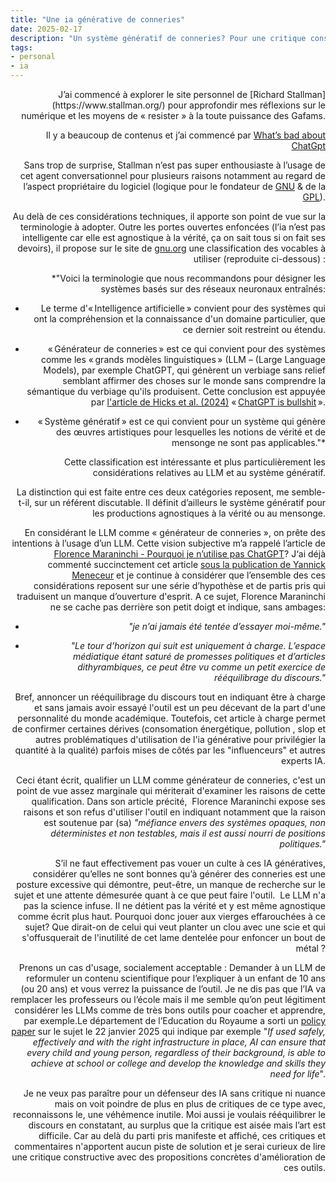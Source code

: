 ```yaml
---
title: "Une ia générative de conneries"
date: 2025-02-17  
description: "Un système génératif de conneries? Pour une critique constructive des ia génératives."
tags: 
- personal
- ia
---
```

<div style="text-align: right"> 
J’ai commencé à explorer le site personnel de [Richard Stallman](https://www.stallman.org/) pour approfondir mes réflexions sur le numérique et les moyens de « resister » à la toute puissance des Gafams.

Il y a beaucoup de contenus et j’ai commencé par [What’s bad about ChatGpt](https://www.stallman.org/chatgpt.html)

Sans trop de surprise, Stallman n’est pas super enthousiaste à l’usage de cet agent conversationnel pour plusieurs raisons notamment au regard de l’aspect propriétaire du logiciel (logique pour le fondateur de [GNU](https://www.gnu.org/home.fr.html#:~:text=GNU%20est%20un%20syst%C3%A8me%20d'exploitation%20de%20type%20Unix.,le%20nom%20de%20projet%20GNU.) & de la [GPL](https://www.gnu.org/licenses/licenses.fr.html)).

Au delà de ces considérations techniques, il apporte son point de vue sur la terminologie à adopter. Outre les portes ouvertes enfoncées (l’ia n’est pas intelligente car elle est agnostique à la vérité, ça on sait tous si on fait ses devoirs), il propose sur le site de [gnu.org](https://gnu.org/philosophy/words-to-avoid.html#ArtificialIntelligence) une classification des vocables à utiliser (reproduite ci-dessous) :

*"Voici la terminologie que nous recommandons pour désigner les systèmes basés sur des réseaux neuronaux entraînés:

- Le terme d'« Intelligence artificielle » convient pour des systèmes qui ont la compréhension et la connaissance d'un domaine particulier, que ce dernier soit restreint ou étendu.

- « Générateur de conneries » est ce qui convient pour des systèmes comme les « grands modèles linguistiques » (LLM – (Large Language Models), par exemple ChatGPT, qui génèrent un verbiage sans relief semblant affirmer des choses sur le monde sans comprendre la sémantique du verbiage qu'ils produisent. Cette conclusion est appuyée par [l'article de Hicks et al. (2024)](https://www.gnu.org/philosophy/words-to-avoid.html#ft1) « [ChatGPT is bullshit](https://link.springer.com/article/10.1007/s10676-024-09775-5) ».

- « Système génératif » est ce qui convient pour un système qui génère des œuvres artistiques pour lesquelles les notions de vérité et de mensonge ne sont pas applicables."*

Cette classification est intéressante et plus particulièrement les considérations relatives au LLM et au système génératif.

La distinction qui est faite entre ces deux catégories reposent, me semble-t-il, sur un référent discutable. Il définit d’ailleurs le système génératif pour les productions agnostiques à la vérité ou au mensonge.

En considérant le LLM comme « générateur de conneries », on prête des intentions à l’usage d’un LLM. Cette vision subjective m’a rappelé l’article de [Florence Maraninchi - Pourquoi je n’utilise pas ChatGPT](https://academia.hypotheses.org/58766)? J‘ai déjà commenté succinctement cet article [sous la publication de Yannick Meneceur](https://bsky.app/profile/yannickmeneceur.bsky.social/post/3lhcdil364k2k) et je continue à considérer que l’ensemble des ces considérations reposent sur une série d’hypothèse et de partis pris qui traduisent un manque d’ouverture d'esprit. A ce sujet, Florence Maraninchi ne se cache pas derrière son petit doigt et indique, sans ambages:

- *"je n’ai jamais été tentée d’essayer moi-même."*

- *"Le tour d’horizon qui suit est uniquement à charge. L’espace médiatique étant saturé de promesses politiques et d’articles dithyrambiques, ce peut être vu comme un petit exercice de rééquilibrage du discours."*

Bref, annoncer un rééquilibrage du discours tout en indiquant être à charge et sans jamais avoir essayé l'outil est un peu décevant de la part d'une personnalité du monde académique. Toutefois, cet article à charge permet de confirmer certaines dérives (consomation énergétique, pollution , slop et autres problématiques d'utilisation de l'ia générative pour privilégier la quantité à la qualité) parfois mises de côtés par les "influenceurs" et autres experts IA.

Ceci étant écrit, qualifier un LLM comme générateur de conneries, c'est un point de vue assez marginale qui mériterait d'examiner les raisons de cette qualification. Dans son article précité,  Florence Maraninchi expose ses raisons et son refus d'utiliser l'outil en indiquant notamment que la raison est soutenue par (sa) *"méfiance envers des systèmes opaques, non déterministes et non testables, mais il est aussi nourri de positions politiques."*

S’il ne faut effectivement pas vouer un culte à ces IA génératives, considérer qu’elles ne sont bonnes qu’à générer des conneries est une posture excessive qui démontre, peut-être, un manque de recherche sur le sujet et une attente démesurée quant à ce que peut faire l'outil.  Le LLM n'a pas la science infuse. Il ne détient pas la vérité et y est même agnostique comme écrit plus haut. Pourquoi donc jouer aux vierges effarouchées à ce sujet? Que dirait-on de celui qui veut planter un clou avec une scie et qui s'offusquerait de l'inutilité de cet lame dentelée pour enfoncer un bout de métal ?

Prenons un cas d'usage, socialement acceptable : Demander à un LLM de reformuler un contenu scientifique pour l’expliquer à un enfant de 10 ans (ou 20 ans) et vous verrez la puissance de l’outil. Je ne dis pas que l’IA va remplacer les professeurs ou l’école mais il me semble qu’on peut légitiment considérer les LLMs comme de très bons outils pour coacher et apprendre, par exemple.Le département de l’Education du Royaume a sorti un [policy paper](https://www.gov.uk/government/publications/generative-artificial-intelligence-in-education/generative-artificial-intelligence-ai-in-education) sur le sujet le 22 janvier 2025 qui indique par exemple "*If used safely, effectively and with the right infrastructure in place, AI can ensure that every child and young person, regardless of their background, is able to achieve at school or college and develop the knowledge and skills they need for life*". 

Je ne veux pas paraître pour un défenseur des IA sans critique ni nuance mais on voit poindre de plus en plus de critiques de ce type avec, reconnaissons le, une véhémence inutile. Moi aussi je voulais rééquilibrer le discours en constatant, au surplus que la critique est aisée mais l’art est difficile. Car au delà du parti pris manifeste et affiché, ces critiques et commentaires n'apportent aucun piste de solution et je serai curieux de lire une critique constructive avec des propositions concrètes d'amélioration de ces outils.

</div>